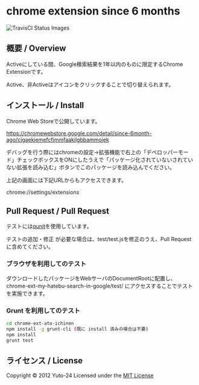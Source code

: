 # chrome extension since 6 months

![TravisCI Status Images](https://travis-ci.org/amazedkoumei/chrome-ext-ato-ichinen.svg?branch=master)

## 概要 / Overview

Activeにしている間、Google検索結果を1年以内のものに限定するChrome Extensionです。

Active、非Activeはアイコンをクリックすることで切り替えられます。

## インストール / Install

Chrome Web Storeで公開しています。

<https://chromewebstore.google.com/detail/since-6month-ago/cjgaekjemefcfjmmfaakilgbbammojek>

デバッグを行う際にはchromeの設定->拡張機能で右上の「デベロッパーモード」チェックボックスをONにしたうえで「パッケージ化されていないされていない拡張を読み込む」ボタンでこのパッケージを読み込んでください。

上記の画面には下記URLからもアクセスできます。

chrome://settings/extensions

## Pull Request / Pull Request

テストには[qunit](http://docs.jquery.com/QUnit)を使用しています。

テストの追加・修正 が必要な場合は、test/test.jsを修正のうえ、Pull Requestに含めてください。

### ブラウザを利用してのテスト

ダウンロードしたパッケージをWebサーバのDocumentRootに配置し、chrome-ext-my-hatebu-search-in-google/test/ にアクセスすることでテストを実施できます。

### Grunt を利用してのテスト

```sh
cd chrome-ext-ato-ichinen
npm install -g grunt-cli (既に install 済みの場合は不要)
npm install
grunt test
```

## ライセンス / License

Copyright &copy; 2012 Yuto-24
Licensed under the [MIT License][mit]

[MIT]: http://www.opensource.org/licenses/mit-license.php
